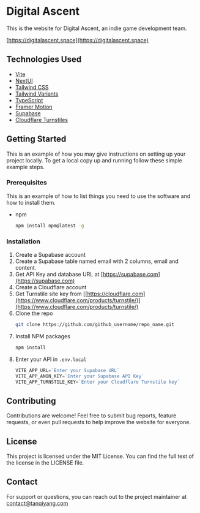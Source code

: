 # Digital Ascent

This is the website for Digital Ascent, an indie game development team. 

[https://digitalascent.space](https://digitalascent.space)

## Technologies Used

- [Vite](https://vitejs.dev/guide/)
- [NextUI](https://nextui.org)
- [Tailwind CSS](https://tailwindcss.com)
- [Tailwind Variants](https://tailwind-variants.org)
- [TypeScript](https://www.typescriptlang.org)
- [Framer Motion](https://www.framer.com/motion)
- [Supabase](https://supabase.com)
- [Cloudflare Turnstiles](https://www.cloudflare.com/products/turnstile)


<!-- GETTING STARTED -->
## Getting Started

This is an example of how you may give instructions on setting up your project locally.
To get a local copy up and running follow these simple example steps.

### Prerequisites

This is an example of how to list things you need to use the software and how to install them.
* npm
  ```sh
  npm install npm@latest -g
  ```

### Installation

1. Create a Supabase account
2. Create a Supabase table named email with 2 columns, email and content.
3. Get API Key and database URL at [https://supabase.com](https://supabase.com)
4. Create a Cloudflare account
5. Get Turnstile site key from [[https://cloudflare.com](https://www.cloudflare.com/products/turnstile/)](https://www.cloudflare.com/products/turnstile/)
6. Clone the repo
   ```sh
   git clone https://github.com/github_username/repo_name.git
   ```
7. Install NPM packages
   ```sh
   npm install
   ```
8. Enter your API in `.env.local`
   ```js
   VITE_APP_URL=`Enter your Supabase URL`
   VITE_APP_ANON_KEY=`Enter your Supabase API Key`
   VITE_APP_TURNSTILE_KEY=`Enter your Cloudflare Turnstile key`
   ```


## Contributing
Contributions are welcome! Feel free to submit bug reports, feature requests, or even pull requests to help improve the website for everyone.

## License
This project is licensed under the MIT License. You can find the full text of the license in the LICENSE file.

## Contact
For support or questions, you can reach out to the project maintainer at contact@tanqiyang.com
